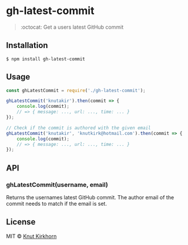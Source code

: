 # gh-latest-commit
> :octocat: Get a users latest GitHub commit

## Installation
```
$ npm install gh-latest-commit
```

## Usage
```js
const ghLatestCommit = require('./gh-latest-commit');

ghLatestCommit('knutakir').then(commit => {
    console.log(commit);
    // => { message: ..., url: ..., time: ... }
});

// Check if the commit is authored with the given email
ghLatestCommit('knutakir', 'knutkirk@hotmail.com').then(commit => {
    console.log(commit);
    // => { message: ..., url: ..., time: ... }
});
```

## API
### ghLatestCommit(username, email)
Returns the usernames latest GitHub commit. The author email of the commit needs to match if the email is set.

## License
MIT © [Knut Kirkhorn](LICENSE)